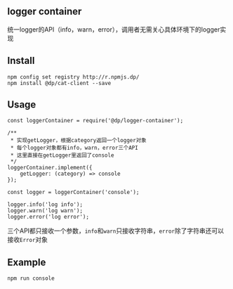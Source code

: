 ## logger container
统一logger的API（info，warn，error），调用者无需关心具体环境下的logger实现

## Install
```
npm config set registry http://r.npmjs.dp/
npm install @dp/cat-client --save
```

## Usage
```
const loggerContainer = require('@dp/logger-container');

/**
 * 实现getLogger，根据category返回一个logger对象
 * 每个logger对象都有info，warn，error三个API
 * 这里直接在getLogger里返回了console
 */
loggerContainer.implement({
    getLogger: (category) => console
});

const logger = loggerContainer('console');

logger.info('log info');
logger.warn('log warn');
logger.error('log error');
```

三个API都只接收一个参数，`info`和`warn`只接收字符串，`error`除了字符串还可以接收`Error`对象

## Example
```
npm run console
```
